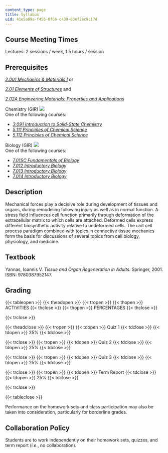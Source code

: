 ```yaml
---
content_type: page
title: Syllabus
uid: 41e5a89a-f456-0f66-c439-83ef2ec9c17d
---
```


Course Meeting Times
--------------------

Lectures: 2 sessions / week, 1.5 hours / session

Prerequisites
-------------

[_2.001 Mechanics & Materials I_](/courses/2-001-mechanics-materials-i-fall-2006) or

[_2.01 Elements of Structures_](http://student.mit.edu/catalog/m2a.html#2.01) and

[_2.02A Engineering Materials: Properties and Applications_](http://student.mit.edu/catalog/m2a.html#2.02A)

Chemistry (GIR) ![](/images/educator/icon-question-gir.png)  
One of the following courses:

*   [_3.091 Introduction to Solid-State Chemistry_](/courses/3-091sc-introduction-to-solid-state-chemistry-fall-2010)
*   [_5.111 Principles of Chemical Science_](/courses/5-111-principles-of-chemical-science-fall-2008)
*   [_5.112 Principles of Chemical Science_](/courses/5-112-principles-of-chemical-science-fall-2005)

Biology (GIR) ![](/images/educator/icon-question-gir.png)  
One of the following courses:

*   [_7.01SC Fundamentals of Biology_](/courses/7-01sc-fundamentals-of-biology-fall-2011)
*   [_7.012 Introductory Biology_](/courses/7-012-introduction-to-biology-fall-2004)
*   [_7.013 Introductory Biology_](/courses/7-013-introductory-biology-spring-2013)
*   [_7.014 Introductory Biology_](/courses/7-014-introductory-biology-spring-2005)

Description
-----------

Mechanical forces play a decisive role during development of tissues and organs, during remodeling following injury as well as in normal function. A stress field influences cell function primarily through deformation of the extracellular matrix to which cells are attached. Deformed cells express different biosynthetic activity relative to undeformed cells. The unit cell process paradigm combined with topics in connective tissue mechanics form the basis for discussions of several topics from cell biology, physiology, and medicine.

Textbook
--------

Yannas, Ioannis V. _Tissue and Organ Regeneration in Adults_. Springer, 2001. ISBN: 9780387952147.

Grading
-------

{{< tableopen >}}
{{< theadopen >}}
{{< tropen >}}
{{< thopen >}}
ACTIVITIES
{{< thclose >}}
{{< thopen >}}
PERCENTAGES
{{< thclose >}}

{{< trclose >}}

{{< theadclose >}}
{{< tropen >}}
{{< tdopen >}}
Quiz 1
{{< tdclose >}}
{{< tdopen >}}
25%
{{< tdclose >}}

{{< trclose >}}
{{< tropen >}}
{{< tdopen >}}
Quiz 2
{{< tdclose >}}
{{< tdopen >}}
25%
{{< tdclose >}}

{{< trclose >}}
{{< tropen >}}
{{< tdopen >}}
Quiz 3
{{< tdclose >}}
{{< tdopen >}}
25%
{{< tdclose >}}

{{< trclose >}}
{{< tropen >}}
{{< tdopen >}}
Term Report
{{< tdclose >}}
{{< tdopen >}}
25%
{{< tdclose >}}

{{< trclose >}}

{{< tableclose >}}

Performance on the homework sets and class participation may also be taken into consideration, particularly for borderline grades.

Collaboration Policy
--------------------

Students are to work independently on their homework sets, quizzes, and term report (_i.e_., no collaboration).